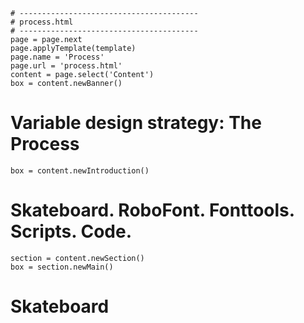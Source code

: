 ~~~
# ----------------------------------------
# process.html
# ----------------------------------------
page = page.next
page.applyTemplate(template)  
page.name = 'Process'
page.url = 'process.html'
content = page.select('Content')
box = content.newBanner()
~~~

# Variable design strategy: The Process

~~~
box = content.newIntroduction()
~~~

# Skateboard. RoboFont. Fonttools. Scripts. Code.

~~~
section = content.newSection()
box = section.newMain()
~~~

# Skateboard
